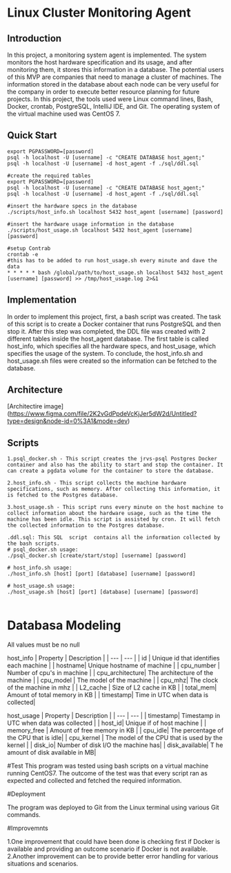 # Linux Cluster Monitoring Agent
## Introduction
In this project, a monitoring system agent is implemented. The system monitors the host hardware specification and its usage, and after monitoring them, it stores this information in a database. The potential users of this MVP are companies that need to manage a cluster of machines. The information stored in the database about each node can be very useful for the company in order to execute better resource planning for future projects. In this project, the tools used were Linux command lines, Bash, Docker, crontab, PostgreSQL, IntelliJ IDE, and Git. The operating system of the virtual machine used was CentOS 7.

## Quick Start
``` #create and run a psql intance using psql_docker.sh
export PGPASSWORD=[password]
psql -h localhost -U [username] -c "CREATE DATABASE host_agent;"
psql -h localhost -U [username] -d host_agent -f ./sql/ddl.sql

#create the required tables
export PGPASSWORD=[password]
psql -h localhost -U [username] -c "CREATE DATABASE host_agent;"
psql -h localhost -U [username] -d host_agent -f ./sql/ddl.sql

#insert the hardware specs in the database
./scripts/host_info.sh localhost 5432 host_agent [username] [password]

#insert the hardware usage information in the database
./scripts/host_usage.sh localhost 5432 host_agent [username] [password]

#setup Contrab
crontab -e
#this has to be added to run host_usage.sh every minute and dave the data
* * * * * bash /global/path/to/host_usage.sh localhost 5432 host_agent [username] [password] >> /tmp/host_usage.log 2>&1
```


## Implementation
In order to implement this project, first, a bash script was created. The task of this script is to create a Docker container that runs PostgreSQL and then stop it. After this step was completed, the DDL file was created with 2 different tables inside the host_agent database. The first table is called host_info, which specifies all the hardware specs, and host_usage, which specifies the usage of the system. To conclude, the host_info.sh and host_usage.sh files were created so the information can be fetched to the database.

## Architecture
[Architectire image]
(https://www.figma.com/file/2K2vGdPpdeVcKjJer5dW2d/Untitled?type=design&node-id=0%3A1&mode=dev)

## Scripts 
```
1.psql_docker.sh - This script creates the jrvs-psql Postgres Docker container and also has the ability to start and stop the container. It can create a pgdata volume for the container to store the database.

2.host_info.sh - This script collects the machine hardware specifications, such as memory. After collecting this information, it is fetched to the Postgres database.

3.host_usage.sh - This script runs every minute on the host machine to collect information about the hardware usage, such as the time the machine has been idle. This script is assisted by cron. It will fetch the collected information to the Postgres database.

.ddl.sql: This SQL  script  contains all the information collected by the bash scripts.
# psql_docker.sh usage:
./psql_docker.sh [create/start/stop] [username] [password]

# host_info.sh usage:
./host_info.sh [host] [port] [database] [username] [password]

# host_usage.sh usage:
./host_usage.sh [host] [port] [database] [username] [password]


```

# Databasa Modeling

All values must be no null

host_info
| Property | Description |
| --- | --- |
| id | Unique id that identifies each machine |
| hostname| Unique hostname of machine |
| cpu_number | Number of cpu's in machine  |
| cpu_architecture| The architecture of the machine |
| cpu_model | The model of the machine |
| cpu_mhz| The clock of the machine in mhz |
| L2_cache | Size of L2 cache in KB |
| total_mem| Amount of total memory in KB |
| timestamp| Time in UTC when data is collected|

host_usage
| Property | Description |
| --- | --- |
| timestamp| Timestamp in UTC when data was collected |
| host_id| Unique if of host machine |
| memory_free | Amount of free memory in KB  |
| cpu_idle| The percentage of the CPU that is idle|
| cpu_kernel | The model of the CPU that is used by the kernel |
| disk_io| Number of disk I/O the machine has|
| disk_available| T he amount of disk available in MB|

#Test 
This program was tested using bash scripts on a virtual machine running CentOS7. The outcome of the test was that every script ran as expected and collected and fetched the required information.

#Deployment

The program was deployed to Git from the Linux terminal using various Git commands.

#Improvemnts

1.One improvement that could have been done is checking first if Docker is available and providing an outcome scenario if Docker is not available.
2.Another improvement can be to provide better error handling for various situations and scenarios.










